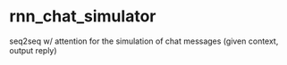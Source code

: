 # rnn_chat_simulator
seq2seq w/ attention for the simulation of chat messages (given context, output reply)
